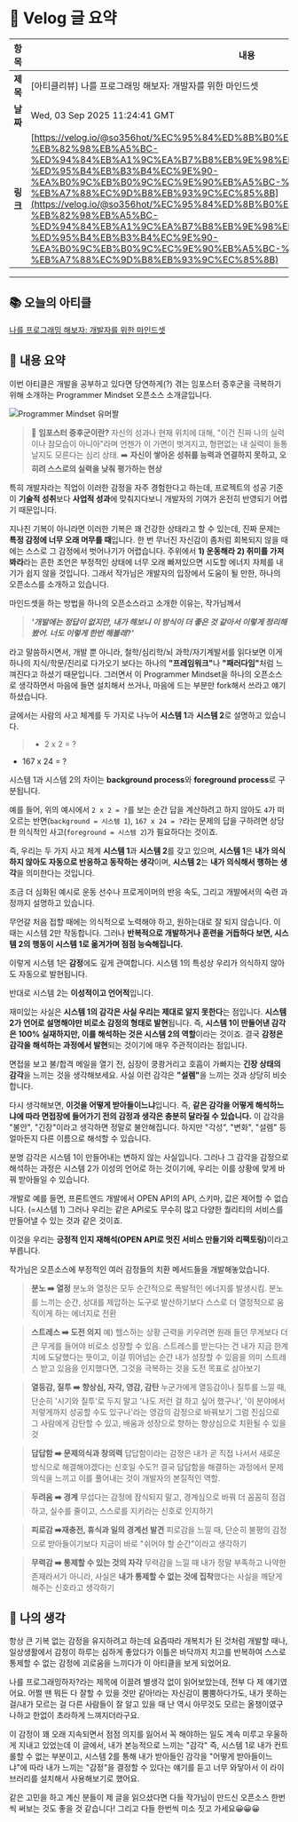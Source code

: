 # 📌 Velog 글 요약

| 항목   | 내용 |
|--------|------|
| **제목** | [아티클리뷰] 나를 프로그래밍 해보자: 개발자를 위한 마인드셋 |
| **날짜** | Wed, 03 Sep 2025 11:24:41 GMT |
| **링크** | [https://velog.io/@so356hot/%EC%95%84%ED%8B%B0%ED%81%B4%EB%A6%AC%EB%B7%B0-%EB%82%98%EB%A5%BC-%ED%94%84%EB%A1%9C%EA%B7%B8%EB%9E%98%EB%B0%8D-%ED%95%B4%EB%B3%B4%EC%9E%90-%EA%B0%9C%EB%B0%9C%EC%9E%90%EB%A5%BC-%EC%9C%84%ED%95%9C-%EB%A7%88%EC%9D%B8%EB%93%9C%EC%85%8B](https://velog.io/@so356hot/%EC%95%84%ED%8B%B0%ED%81%B4%EB%A6%AC%EB%B7%B0-%EB%82%98%EB%A5%BC-%ED%94%84%EB%A1%9C%EA%B7%B8%EB%9E%98%EB%B0%8D-%ED%95%B4%EB%B3%B4%EC%9E%90-%EA%B0%9C%EB%B0%9C%EC%9E%90%EB%A5%BC-%EC%9C%84%ED%95%9C-%EB%A7%88%EC%9D%B8%EB%93%9C%EC%85%8B) |

---

<h2 id="📚-오늘의-아티클">📚 오늘의 아티클</h2>
<p><a href="https://yozm.wishket.com/magazine/detail/3300/">나를 프로그래밍 해보자: 개발자를 위한 마인드셋</a></p>
<h2 id="📖-내용-요약">📖 내용 요약</h2>
<p>이번 아티클은 개발을 공부하고 있다면 당연하게(?) 겪는 임포스터 증후군을 극복하기 위해 소개하는 Programmer Mindset 오픈소스 소개글입니다. </p>
<p><img alt="Programmer Mindset 유머짤" src="https://velog.velcdn.com/images/so356hot/post/2053f232-ed00-4948-a2e5-667065c677d0/image.png" /></p>
<blockquote>
<p>🤔 <strong>임포스터 증후군이란?</strong>
자신의 성과나 현재 위치에 대해, &quot;이건 진짜 나의 실력이나 참모습이 아니아&quot;라며 언젠가 이 가면이 벗겨지고, 형편없는 내 실력이 들통날지도 모른다는 심리 상태. 
➡️ <strong>자신이 쌓아온 성취를 능력과 연결하지 못하고, 오히려 스스로의 실력을 낮춰 평가하는 현상</strong></p>
</blockquote>
<p>특히 개발자라는 직업이 이러한 감정을 자주 경험한다고 하는데, 프로젝트의 성공 기준이 <strong>기술적 성취</strong>보다 <strong>사업적 성과</strong>에 맞춰지다보니 개발자의 기여가 온전히 반영되기 어렵기 때문입니다. </p>
<p>지나친 기복이 아니라면 이러한 기복은 꽤 건강한 상태라고 할 수 있는데, 
진짜 문제는 <strong>특정 감정에 너무 오래 머무를 때</strong>입니다. 한 번 무너진 자신감이 좀처럼 회복되지 않을 때에는 스스로 그 감정에서 벗어나기가 어렵습니다.
주위에서 <strong>1) 운동해라 2) 취미를 가져봐라</strong>라는 흔한 조언은 부정적인 상태에 너무 오래 빠져있으면 시도할 에너지 자체를 내기가 쉽지 않을 것입니다. 그래서 작가님은 개발자의 입장에서 도움이 될 만한, 하나의 오픈소스를 소개하고 있습니다. </p>
<p>마인드셋을 하는 방법을 하나의 오픈소스라고 소개한 이유는, 작가님께서 </p>
<blockquote>
<p><strong><em>'개발에는 정답이 없지만, 내가 해보니 이 방식이 더 좋은 것 같아서 이렇게 정리해 봤어. 너도 이렇게 한번 해볼래?'</em></strong></p>
</blockquote>
<p>라고 말씀하시면서, 개발 뿐 아니라, 철학/심리학/뇌 과학/자기계발서를 읽다보면 이게 하나의 지식/학문/진리로 다가오기 보다는 하나의 <strong>&quot;프레임워크&quot;</strong>나 <strong>&quot;패러다임&quot;</strong>처럼 느껴진다고 하셨기 때문입니다. 그러면서 이 Programmer Mindset을 하나의 오픈소스로 생각하면서 마음에 들면 설치해서 쓰거나, 마음에 드는 부분만 fork해서 쓰라고 얘기하셨습니다. </p>
<p>글에서는 사람의 사고 체계를 두 가지로 나누어 <strong>시스템 1</strong>과 <strong>시스템 2</strong>로 설명하고 있습니다. </p>
<blockquote>
<ul>
<li>2 x 2 = ?</li>
</ul>
</blockquote>
<ul>
<li>167 x 24 = ?</li>
</ul>
<p>시스템 1과 시스템 2의 차이는 <strong>background process</strong>와 <strong>foreground process</strong>로 구분됩니다. </p>
<p>예를 들어, 위의 예시에서 <code>2 x 2 = ?</code>를 보는 순간 답을 계산하려고 하지 않아도 <code>4</code>가 떠오르는 반면(<code>background = 시스템 1</code>), <code>167 x 24 = ?</code>라는 문제의 답을 구하려면 상당한 의식적인 사고(<code>foreground = 시스템 2</code>)가 필요하다는 것이죠. </p>
<p>즉, 우리는 두 가지 사고 체계 <strong>시스템 1</strong>과 <strong>시스템 2</strong>를 갖고 있으며, 
<strong>시스템 1</strong>은 <strong>내가 의식하지 않아도 자동으로 반응하고 동작하는 생각</strong>이며, 
<strong>시스템 2</strong>는 <strong>내가 의식해서 행하는 생각</strong>을 의미한다는 것입니다. </p>
<p>조금 더 심화된 예시로 운동 선수나 프로게이머의 반응 속도, 그리고 개발에서의 숙련 과정까지 설명하고 있습니다. </p>
<p>무언갈 처음 접할 때에는 의식적으로 노력해야 하고, 원하는대로 잘 되지 않습니다. 이 때는 시스템 2만 작동합니다. 그러나 <strong>반복적으로 개발하거나 훈련을 거듭하다 보면, 시스템 2의 행동이 시스템 1로 옮겨가며 점점 능숙해집니다.</strong> </p>
<p>이렇게 시스템 1은 <strong>감정</strong>에도 깊게 관여합니다. 시스템 1의 특성상 우리가 의식하지 않아도 자동으로 발현됩니다. </p>
<p>반대로 시스템 2는 <strong>이성적이고 언어적</strong>입니다. </p>
<p>재미있는 사실은 <strong>시스템 1의 감각은 사실 우리는 제대로 알지 못한다</strong>는 점입니다. <strong>시스템 2가 언어로 설명해야만 비로소 감정의 형태로 발현</strong>됩니다. 
즉, <strong>시스템 1이 만들어낸 감각은 100% 실재하지만, 이를 해석하는 것은 시스템 2의 역할</strong>이라는 것이죠. 결국 <strong>감정은 감각을 해석하는 과정에서 발현</strong>되는 것이기에 매우 주관적이라는 점입니다. </p>
<p>면접을 보고 불/합격 메일을 열기 전, 심장이 쿵쾅거리고 호흡이 가빠지는 <strong>긴장 상태의 감각</strong>을 느끼는 것을 생각해보세요. 사실 이런 감각은 <strong>&quot;설렘&quot;</strong>을 느끼는 것과 상당히 비슷합니다. </p>
<p>다시 생각해보면, <strong>이것을 어떻게 받아들이느냐</strong>입니다. 즉, <strong>같은 감각을 어떻게 해석하느냐에 따라 면접장에 들어가기 전의 감정과 생각은 충분히 달라질 수 있습니다.</strong> 이 감각을 &quot;불안&quot;, &quot;긴장&quot;이라고 생각하면 정말로 불안해집니다. 하지만 &quot;각성&quot;, &quot;변화&quot;, &quot;설렘&quot; 등 얼마든지 다른 이름으로 해석할 수 있습니다. </p>
<p>분명 감각은 시스템 1이 만들어내는 변하지 않는 사실입니다. 그러나 그 감각을 감정으로 해석하는 과정은 시스템 2가 이성의 언어로 하는 것이기에, 우리는 이를 상황에 맞게 바꿔 받아들일 수 있습니다. </p>
<p>개발로 예를 들면, 프론트엔드 개발에서 OPEN API의 API, 스키마, 값은 제어할 수 없습니다. (=시스템 1) 그러나 우리는 같은 API로도 무수히 많고 다양한 퀄리티의 서비스를 만들어낼 수 있는 것과 같은 것이죠. </p>
<p>이것을 우리는 <strong>긍정적 인지 재해석(OPEN API로 멋진 서비스 만들기와 리팩토링)</strong>이라고 부릅니다. </p>
<p>작가님은 오픈소스에 부정적인 여러 감정들의 치환 메서드들을 개발해놓았습니다. </p>
<blockquote>
<p><strong>분노 ➡️ 열정</strong>
분노와 열정은 모두 순간적으로 폭발적인 에너지를 발생시킴. 분노를 느끼는 순간, 상대를 제압하는 도구로 발산하기보다 스스로 더 열정적으로 움직이게 하는 에너지로 전환</p>
</blockquote>
<blockquote>
<p><strong>스트레스 ➡️ 도전 의지</strong>
예) 헬스하는 상황
근력을 키우려면 원래 들던 무게보다 더 큰 무게를 들어야 비로소 성장할 수 있음. 
스트레스를 받는다는 건 내가 지금 한계치에 도달했다는 뜻이고, 이걸 뛰어넘는 순간 내가 성장할 수 있음을 의미
스트레스 받고 있음을 인지했다면, 그것을 극복하는 것을 도전 목표로 삼아보기</p>
</blockquote>
<blockquote>
<p><strong>열등감, 질투 ➡️ 향상심, 자각, 영감, 감탄</strong>
누군가에게 열등감이나 질투를 느낄 때, 단순히 '시기와 질투'로 두지 말고 '나도 저런 걸 하고 싶어 했구나', '이 분야에서 저렇게까지 성공할 수도 있구나'라는 영감의 감정으로 바꿔보기
그럼 진심으로 그 사람에게 감탄할 수 있고, 배움과 성장으로 향하는 향상심으로 치환될 수 있을 것</p>
</blockquote>
<blockquote>
<p><strong>답답함 ➡️ 문제의식과 창의력</strong>
답답함이라는 감정은 내가 곧 직접 나서서 새로운 방식으로 해결해야겠다는 신호일 수도?!
결국 답답함을 해결하는 과정에서 문제의식을 느끼고 이를 풀어내는 것이 개발자의 본질적인 역할.</p>
</blockquote>
<blockquote>
<p><strong>두려움 ➡️ 경계</strong>
무섭다는 감정에 잠식되지 말고, 경계심으로 바꿔 더 꼼꼼히 점검하고, 실수를 줄이고, 스스로를 지키라는 신호로 인지하기</p>
</blockquote>
<blockquote>
<p><strong>피로감 ➡️재충전, 휴식과 일의 경계선 발견</strong>
피로감을 느낄 때, 단순히 불평의 감정으로 받아들이기보다 지금이 바로 &quot;쉬어야 할 순간&quot;이라고 생각하기</p>
</blockquote>
<blockquote>
<p><strong>무력감 ➡️ 통제할 수 있는 것의 자각</strong>
무력감을 느낄 때 내가 정말 부족하고 나약한 존재라서가 아니라, 사실은 <strong>내가 통제할 수 없는 것에 집착</strong>했다는 사실을 깨닫게 해주는 신호라고 생각하기</p>
</blockquote>
<h2 id="🤔-나의-생각">🤔 나의 생각</h2>
<p>항상 큰 기복 없는 감정을 유지하려고 하는데 요즘따라 개복치가 된 것처럼 개발할 때나, 일상생활에서 감정이 하루는 심하게 좋았다가 이틀은 바닥까지 치고를 반복하여 스스로 통제할 수 없는 감정에 괴로움을 느끼다가 이 아티클을 보게 되었어요. </p>
<p>나를 프로그래밍하자?라는 제목에 이끌려 별생각 없이 읽어보았는데, 전부 다 제 얘기였어요. 어쩔 땐 뭐든 다 잘할 수 있을 것만 같아!라는 자신감이 뿜뿜하다가도, 내가 못하는 걸/내가 모르는 걸 다른 사람들이 잘 알고 있을 때 난 역시 아무것도 모르는 올챙이였구나하고 한없이 초라하게 느껴지더라구요. </p>
<p>이 감정이 꽤 오래 지속되면서 점점 의지를 잃어서 꼭 해야하는 일도 계속 미루고 우울하게 지내고 있었는데 이 글에서, 내가 본능적으로 느끼는 &quot;감각&quot; 즉, 시스템 1로 내가 컨트롤할 수 없는 부분이고, 시스템 2를 통해 내가 받아들인 감각을 &quot;어떻게 받아들이느냐&quot;에 따라 내가 느끼는 &quot;감정&quot;을 결정할 수 있다는 얘기를 듣고 너무 와닿아서 이 라이브러리를 설치해서 사용해보기로 했어요. </p>
<p>같은 고민을 하고 계신 분들이 제 글을 읽으셨다면 다들 작가님이 만드신 오픈소스 한번씩 써보는 것도 좋을 것 같습니다! 그리고 다들 한번씩 미소 짓고 가세요😀😀😀</p>
